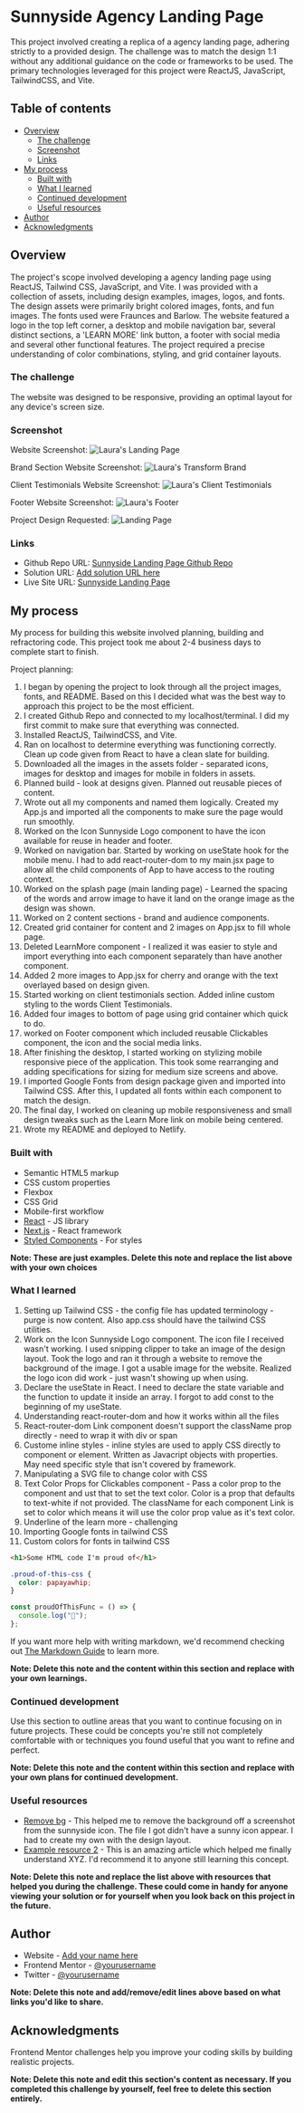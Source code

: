 # Sunnyside Agency Landing Page

This project involved creating a replica of a agency landing page, adhering strictly to a provided design. The challenge was to match the design 1:1 without any additional guidance on the code or frameworks to be used. The primary technologies leveraged for this project were ReactJS, JavaScript, TailwindCSS, and Vite.

## Table of contents

- [Overview](#overview)
  - [The challenge](#the-challenge)
  - [Screenshot](#screenshot)
  - [Links](#links)
- [My process](#my-process)
  - [Built with](#built-with)
  - [What I learned](#what-i-learned)
  - [Continued development](#continued-development)
  - [Useful resources](#useful-resources)
- [Author](#author)
- [Acknowledgments](#acknowledgments)


## Overview

The project's scope involved developing a agency landing page using ReactJS, Tailwind CSS, JavaScript, and Vite. I was provided with a collection of assets, including design examples, images, logos, and fonts. The design assets were primarily bright colored images, fonts, and fun images. The fonts used were Fraunces and Barlow. The website featured a logo in the top left corner, a desktop and mobile navigation bar, several distinct sections, a 'LEARN MORE' link button, a footer with social media and several other functional features. The project required a precise understanding of color combinations, styling, and grid container layouts.

### The challenge

The website was designed to be responsive, providing an optimal layout for any device's screen size. 

### Screenshot

Website Screenshot:
![Laura's Landing Page](./src/assets/images-readme/sunnysidelandingpage-netlify.png)

Brand Section Website Screenshot:
![Laura's Transform Brand](./src/assets/images-readme/transformbrand-netlify.png)

Client Testimonials Website Screenshot:
![Laura's Client Testimonials](./src/assets/images-readme/testimonials-netlify.png)

Footer Website Screenshot:
![Laura's Footer](./src/assets/images-readme/footer-netlify.png)

Project Design Requested:
![Landing Page](./src/assets/images-readme/desktop-design.jpg)

### Links

- Github Repo URL: [Sunnyside Landing Page Github Repo](https://github.com/lavollmer/sunnyside-agency-landingpage)
- Solution URL: [Add solution URL here](https://your-solution-url.com)
- Live Site URL: [Sunnyside Landing Page](https://sunnyside-landing-page-lauradev.netlify.app/)

## My process

My process for building this website involved planning, building and refractoring code. This project took me about 2-4 business days to complete start to finish.

Project planning:
1. I began by opening the project to look through all the project images, fonts, and README. Based on this I decided what was the best way to approach this project to be the most efficient.
2. I created Github Repo and connected to my localhost/terminal. I did my first commit to make sure that everything was connected.
3. Installed ReactJS, TailwindCSS, and Vite.
4. Ran on localhost to determine everything was functioning correctly. Clean up code given from React to have a clean slate for building. 
5. Downloaded all the images in the assets folder - separated icons, images for desktop and images for mobile in folders in assets.
6. Planned build - look at designs given. Planned out reusable pieces of content.
7. Wrote out all my components and named them logically. Created my App.js and imported all the components to make sure the page would run smoothly.
8. Worked on the Icon Sunnyside Logo component to have the icon available for reuse in header and footer.
9. Worked on navigation bar. Started by working on useState hook for the mobile menu. I had to add react-router-dom to my main.jsx page to allow all the child components of App to have access to the routing context.
10. Worked on the splash page (main landing page) - Learned the spacing of the words and arrow image to have it land on the orange image as the design was shown.
11. Worked on 2 content sections - brand and audience components. 
12. Created grid container for content and 2 images on App.jsx to fill whole page.
13. Deleted LearnMore component - I realized it was easier to style and import everything into each component separately than have another component.
14. Added 2 more images to App.jsx for cherry and orange with the text overlayed based on design given.
15. Started working on client testimonials section. Added inline custom styling to the words Client Testimonials.
15. Added four images to bottom of page using grid container which quick to do.
16. worked on Footer component which included reusable Clickables component, the icon and the social media links.
17. After finishing the desktop, I started working on stylizing mobile responsive piece of the application. This took some rearranging and adding specifications for sizing for medium size screens and above.
18. I imported Google Fonts from design package given and imported into Tailwind CSS. After this, I updated all fonts within each component to match the design.
20. The final day, I worked on cleaning up mobile responsiveness and small design tweaks such as the Learn More link on mobile being centered.
21. Wrote my README and deployed to Netlify.

### Built with

- Semantic HTML5 markup
- CSS custom properties
- Flexbox
- CSS Grid
- Mobile-first workflow
- [React](https://reactjs.org/) - JS library
- [Next.js](https://nextjs.org/) - React framework
- [Styled Components](https://styled-components.com/) - For styles

**Note: These are just examples. Delete this note and replace the list above with your own choices**

### What I learned

1. Setting up Tailwind CSS - the config file has updated terminology - purge is now content. Also app.css should have the tailwind CSS utilities.
2. Work on the Icon Sunnyside Logo component. The icon file I received wasn't working. I used snipping clipper to take an image of the design layout. Took the logo and ran it through a website to remove the background of the image. I got a usable image for the website. Realized the logo icon did work - just wasn't showing up when using.
3. Declare the useState in React. I need to declare the state variable and the function to update it inside an array. I forgot to add const to the beginning of my useState.
4. Understanding react-router-dom and how it works within all the files
5. React-router-dom Link component doesn't support the className prop directly - need to wrap it with div or span
6. Custome inline styles - inline styles are used to apply CSS directly to component or element. Written as Javacript objects with properties. May need specific style that isn't covered by framework.
7. Manipulating a SVG file to change color with CSS
8. Text Color Props for Clickables component -  Pass a color prop to the component and ust that to set the text color. Color is a prop that defaults to text-white if not provided. The className for each component Link is set to color which means it will use the color prop value as it's text color.
9. Underline of the learn more - challenging
10. Importing Google fonts in tailwind CSS
11. Custom colors for fonts in tailwind CSS

```html
<h1>Some HTML code I'm proud of</h1>
```

```css
.proud-of-this-css {
  color: papayawhip;
}
```

```js
const proudOfThisFunc = () => {
  console.log("🎉");
};
```

If you want more help with writing markdown, we'd recommend checking out [The Markdown Guide](https://www.markdownguide.org/) to learn more.

**Note: Delete this note and the content within this section and replace with your own learnings.**

### Continued development

Use this section to outline areas that you want to continue focusing on in future projects. These could be concepts you're still not completely comfortable with or techniques you found useful that you want to refine and perfect.

**Note: Delete this note and the content within this section and replace with your own plans for continued development.**

### Useful resources

- [Remove bg](https://www.remove.bg/) - This helped me to remove the background off a screenshot from the sunnyside icon. The file I got didn't have a sunny icon appear. I had to create my own with the design layout.
- [Example resource 2](https://www.example.com) - This is an amazing article which helped me finally understand XYZ. I'd recommend it to anyone still learning this concept.

**Note: Delete this note and replace the list above with resources that helped you during the challenge. These could come in handy for anyone viewing your solution or for yourself when you look back on this project in the future.**

## Author

- Website - [Add your name here](https://www.your-site.com)
- Frontend Mentor - [@yourusername](https://www.frontendmentor.io/profile/yourusername)
- Twitter - [@yourusername](https://www.twitter.com/yourusername)

**Note: Delete this note and add/remove/edit lines above based on what links you'd like to share.**

## Acknowledgments

Frontend Mentor challenges help you improve your coding skills by building realistic projects.

**Note: Delete this note and edit this section's content as necessary. If you completed this challenge by yourself, feel free to delete this section entirely.**

